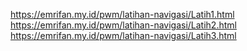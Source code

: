https://emrifan.my.id/pwm/latihan-navigasi/Latih1.html <br/>
https://emrifan.my.id/pwm/latihan-navigasi/Latih2.html <br/>
https://emrifan.my.id/pwm/latihan-navigasi/Latih3.html <br/>
